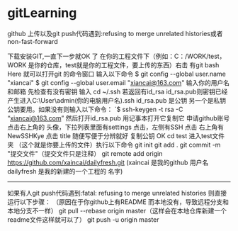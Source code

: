 # gitLearning
github 上传以及git push代码遇到:refusing to merge unrelated histories或者non-fast-forward

下载安装GIT,一直下一步就OK 了
在你的工程文件下（例如：C：/WORK/test，WORK 是你的仓库，test就是你的工程文件，要上传的东西）右击 有git bash Here 就可以打开git 的命令窗口
输入以下命令 
$ git config --global user.name "xiancai" 
$ git config --global user.email "xiancai@163.com" 
输入你的用户名和邮箱 
先检查有没有密钥 输入 
cd ~/.ssh 
若返回有id_rsa id_rsa.pub则密钥已经产生进入C:\User\admin(你的电脑用户名)\.ssh id_rsa.pub 是公钥 另一个是私钥 公钥要用。如果没有则输入以下命令： 
`$ ssh-keygen -t rsa -C “xiancai@163.com” 
然后打开id_rsa.pub 用记事本打开它复制它
申请github账号 点击右上角的 头像，下拉列表里面有settings 点击，左侧有SSH 点击 右上角有NewSSHKye 点击 title 随便写便于分辨就好 复制公钥 OK
cd test 进入test文件夹 （这个就是你要上传的文件）执行以下命令 
git init 
git add . 
git commit -m "提交文件"（提交文件只是注释） 
git remote add origin https://github.com/xaincai/dailyfresh.git 
(xaincai 是我的github 用户名 dailyfresh 是我的新建的一个工程的 名字) 
******************** 
如果有人git push代码遇到:fatal: refusing to merge unrelated histories 则直接运行以下步骤： 
（原因在于你github上有README 而本地没有，导致远程分支和本地分支不一样） 
git pull --rebase origin master（这样会在本地仓库新建一个readme文件这样就可以了） 
git push -u origin master 
